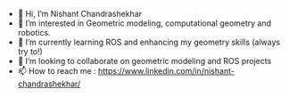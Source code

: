 - 👋 Hi, I’m Nishant Chandrashekhar
- 👀 I’m interested in Geometric modeling, computational geometry and robotics.
- 🌱 I’m currently learning ROS and enhancing my geometry skills (always try to!)
- 💞️ I’m looking to collaborate on geometric modeling and ROS projects
- 📫 How to reach me : https://www.linkedin.com/in/nishant-chandrashekhar/

<!---
NishantC5/NishantC5 is a ✨ special ✨ repository because its `README.md` (this file) appears on your GitHub profile.
You can click the Preview link to take a look at your changes.
--->
